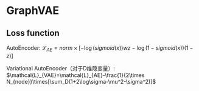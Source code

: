 # GraphVAE

## Loss function
AutoEncoder:
$\mathcal{L}_{AE}=norm\times[-\log(sigmoid(x))wz-\log(1-sigmoid(x))(1-z)]$

Variational AutoEncoder（对于D维隐变量）:
$\mathcal{L}_{VAE}=\mathcal{L}_{AE}-\frac{1}{2\times N_{node}}\times[\sum_D(1+2\log\sigma-\mu^2-\sigma^2)]$

